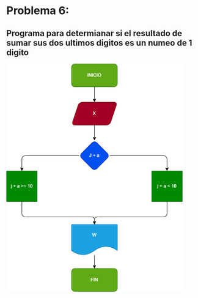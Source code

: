 # Problema 6:

## Programa para determianar si el resultado de sumar sus dos ultimos digitos es un numeo de 1 digito

![Diagrama de flujo](diagrama.png)